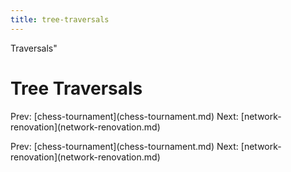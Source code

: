 ```yaml
---
title: tree-traversals
---
```


Traversals\"

# Tree Traversals

Prev: \[chess-tournament](chess-tournament.md)
Next:
\[network-renovation](network-renovation.md)

Prev: \[chess-tournament](chess-tournament.md)
Next:
\[network-renovation](network-renovation.md)
